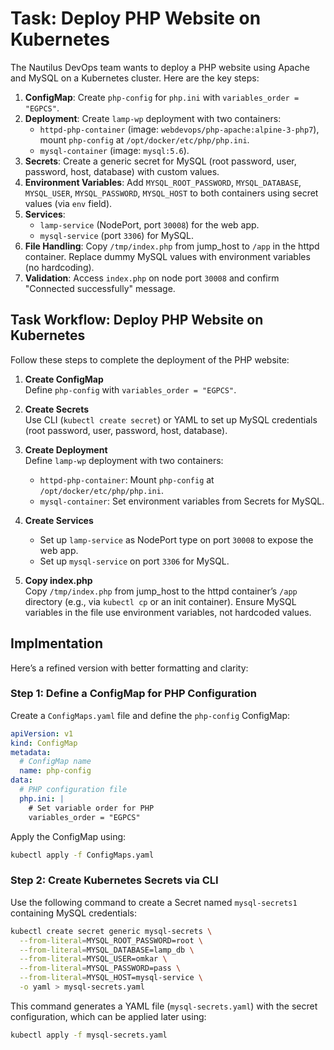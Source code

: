 # Task: Deploy PHP Website on Kubernetes
The Nautilus DevOps team wants to deploy a PHP website using Apache and MySQL on a Kubernetes cluster. Here are the key steps:

1. **ConfigMap**: Create `php-config` for `php.ini` with `variables_order = "EGPCS"`.
2. **Deployment**: Create `lamp-wp` deployment with two containers:
   - `httpd-php-container` (image: `webdevops/php-apache:alpine-3-php7`), mount `php-config` at `/opt/docker/etc/php/php.ini`.
   - `mysql-container` (image: `mysql:5.6`).
3. **Secrets**: Create a generic secret for MySQL (root password, user, password, host, database) with custom values.
4. **Environment Variables**: Add `MYSQL_ROOT_PASSWORD`, `MYSQL_DATABASE`, `MYSQL_USER`, `MYSQL_PASSWORD`, `MYSQL_HOST` to both containers using secret values (via `env` field).
5. **Services**:
   - `lamp-service` (NodePort, port `30008`) for the web app.
   - `mysql-service` (port `3306`) for MySQL.
6. **File Handling**: Copy `/tmp/index.php` from jump_host to `/app` in the httpd container. Replace dummy MySQL values with environment variables (no hardcoding).
7. **Validation**: Access `index.php` on node port `30008` and confirm "Connected successfully" message.


## Task Workflow: Deploy PHP Website on Kubernetes

Follow these steps to complete the deployment of the PHP website:

1. **Create ConfigMap**  
   Define `php-config` with `variables_order = "EGPCS"`.

2. **Create Secrets**  
   Use CLI (`kubectl create secret`) or YAML to set up MySQL credentials (root password, user, password, host, database).

3. **Create Deployment**  
   Define `lamp-wp` deployment with two containers:  
   - `httpd-php-container`: Mount `php-config` at `/opt/docker/etc/php/php.ini`.  
   - `mysql-container`: Set environment variables from Secrets for MySQL.

4. **Create Services**  
   - Set up `lamp-service` as NodePort type on port `30008` to expose the web app.  
   - Set up `mysql-service` on port `3306` for MySQL.

5. **Copy index.php**  
   Copy `/tmp/index.php` from jump_host to the httpd container’s `/app` directory (e.g., via `kubectl cp` or an init container). Ensure MySQL variables in the file use environment variables, not hardcoded values.

## Implmentation
Here’s a refined version with better formatting and clarity:  

### **Step 1: Define a ConfigMap for PHP Configuration**  
Create a `ConfigMaps.yaml` file and define the `php-config` ConfigMap:  

```yaml
apiVersion: v1
kind: ConfigMap
metadata:
  # ConfigMap name
  name: php-config
data:
  # PHP configuration file
  php.ini: |
    # Set variable order for PHP
    variables_order = "EGPCS"
```

Apply the ConfigMap using:  
```sh
kubectl apply -f ConfigMaps.yaml
```

### **Step 2: Create Kubernetes Secrets via CLI**  
Use the following command to create a Secret named `mysql-secrets1` containing MySQL credentials:  

```sh
kubectl create secret generic mysql-secrets \
  --from-literal=MYSQL_ROOT_PASSWORD=root \
  --from-literal=MYSQL_DATABASE=lamp_db \
  --from-literal=MYSQL_USER=omkar \
  --from-literal=MYSQL_PASSWORD=pass \
  --from-literal=MYSQL_HOST=mysql-service \
  -o yaml > mysql-secrets.yaml
```

This command generates a YAML file (`mysql-secrets.yaml`) with the secret configuration, which can be applied later using:  

```sh
kubectl apply -f mysql-secrets.yaml
```

